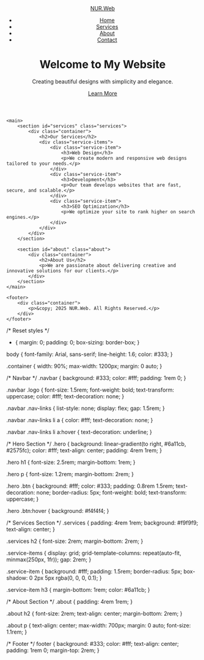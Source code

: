 <!DOCTYPE html>
<html lang="en">
<head>
    <meta charset="UTF-8">
    <meta name="viewport" content="width=device-width, initial-scale=1.0">
    <title>Beautiful Website</title>
    <link rel="stylesheet" href="styles.css">
</head>
<body>
    <header>
        <nav class="navbar">
            <div class="container">
                <a href="#" class="logo">NUR.Web</a>
                <ul class="nav-links">
                    <li><a href="#home">Home</a></li>
                    <li><a href="#services">Services</a></li>
                    <li><a href="#about">About</a></li>
                    <li><a href="#contact">Contact</a></li>
                </ul>
            </div>
        </nav>
        <div class="hero" id="home">
            <h1>Welcome to My Website</h1>
            <p>Creating beautiful designs with simplicity and elegance.</p>
            <a href="#services" class="btn">Learn More</a>
        </div>
    </header>

    <main>
        <section id="services" class="services">
            <div class="container">
                <h2>Our Services</h2>
                <div class="service-items">
                    <div class="service-item">
                        <h3>Web Design</h3>
                        <p>We create modern and responsive web designs tailored to your needs.</p>
                    </div>
                    <div class="service-item">
                        <h3>Development</h3>
                        <p>Our team develops websites that are fast, secure, and scalable.</p>
                    </div>
                    <div class="service-item">
                        <h3>SEO Optimization</h3>
                        <p>We optimize your site to rank higher on search engines.</p>
                    </div>
                </div>
            </div>
        </section>

        <section id="about" class="about">
            <div class="container">
                <h2>About Us</h2>
                <p>We are passionate about delivering creative and innovative solutions for our clients.</p>
            </div>
        </section>
    </main>

    <footer>
        <div class="container">
            <p>&copy; 2025 NUR.Web. All Rights Reserved.</p>
        </div>
    </footer>
</body>
</html>




/* Reset styles */
* {
    margin: 0;
    padding: 0;
    box-sizing: border-box;
}

body {
    font-family: Arial, sans-serif;
    line-height: 1.6;
    color: #333;
}

.container {
    width: 90%;
    max-width: 1200px;
    margin: 0 auto;
}

/* Navbar */
.navbar {
    background: #333;
    color: #fff;
    padding: 1rem 0;
}

.navbar .logo {
    font-size: 1.5rem;
    font-weight: bold;
    text-transform: uppercase;
    color: #fff;
    text-decoration: none;
}

.navbar .nav-links {
    list-style: none;
    display: flex;
    gap: 1.5rem;
}

.navbar .nav-links li a {
    color: #fff;
    text-decoration: none;
}

.navbar .nav-links li a:hover {
    text-decoration: underline;
}

/* Hero Section */
.hero {
    background: linear-gradient(to right, #6a11cb, #2575fc);
    color: #fff;
    text-align: center;
    padding: 4rem 1rem;
}

.hero h1 {
    font-size: 2.5rem;
    margin-bottom: 1rem;
}

.hero p {
    font-size: 1.2rem;
    margin-bottom: 2rem;
}

.hero .btn {
    background: #fff;
    color: #333;
    padding: 0.8rem 1.5rem;
    text-decoration: none;
    border-radius: 5px;
    font-weight: bold;
    text-transform: uppercase;
}

.hero .btn:hover {
    background: #f4f4f4;
}

/* Services Section */
.services {
    padding: 4rem 1rem;
    background: #f9f9f9;
    text-align: center;
}

.services h2 {
    font-size: 2rem;
    margin-bottom: 2rem;
}

.service-items {
    display: grid;
    grid-template-columns: repeat(auto-fit, minmax(250px, 1fr));
    gap: 2rem;
}

.service-item {
    background: #fff;
    padding: 1.5rem;
    border-radius: 5px;
    box-shadow: 0 2px 5px rgba(0, 0, 0, 0.1);
}

.service-item h3 {
    margin-bottom: 1rem;
    color: #6a11cb;
}

/* About Section */
.about {
    padding: 4rem 1rem;
}

.about h2 {
    font-size: 2rem;
    text-align: center;
    margin-bottom: 2rem;
}

.about p {
    text-align: center;
    max-width: 700px;
    margin: 0 auto;
    font-size: 1.1rem;
}

/* Footer */
footer {
    background: #333;
    color: #fff;
    text-align: center;
    padding: 1rem 0;
    margin-top: 2rem;
}

<link rel="stylesheet" href="style.css">



